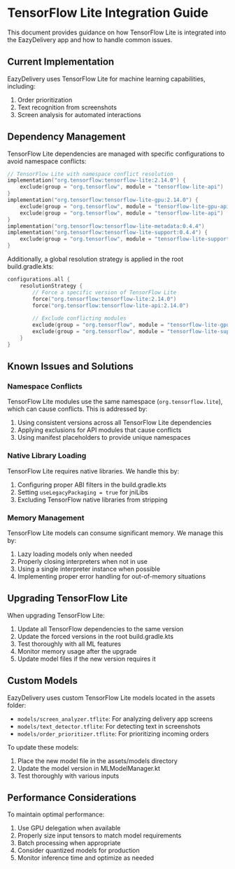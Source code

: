 # TensorFlow Lite Integration Guide

This document provides guidance on how TensorFlow Lite is integrated into the EazyDelivery app and how to handle common issues.

## Current Implementation

EazyDelivery uses TensorFlow Lite for machine learning capabilities, including:

1. Order prioritization
2. Text recognition from screenshots
3. Screen analysis for automated interactions

## Dependency Management

TensorFlow Lite dependencies are managed with specific configurations to avoid namespace conflicts:

```kotlin
// TensorFlow Lite with namespace conflict resolution
implementation("org.tensorflow:tensorflow-lite:2.14.0") {
    exclude(group = "org.tensorflow", module = "tensorflow-lite-api")
}
implementation("org.tensorflow:tensorflow-lite-gpu:2.14.0") {
    exclude(group = "org.tensorflow", module = "tensorflow-lite-gpu-api")
    exclude(group = "org.tensorflow", module = "tensorflow-lite-api")
}
implementation("org.tensorflow:tensorflow-lite-metadata:0.4.4")
implementation("org.tensorflow:tensorflow-lite-support:0.4.4") {
    exclude(group = "org.tensorflow", module = "tensorflow-lite-support-api")
}
```

Additionally, a global resolution strategy is applied in the root build.gradle.kts:

```kotlin
configurations.all {
    resolutionStrategy {
        // Force a specific version of TensorFlow Lite
        force("org.tensorflow:tensorflow-lite:2.14.0")
        force("org.tensorflow:tensorflow-lite-api:2.14.0")
        
        // Exclude conflicting modules
        exclude(group = "org.tensorflow", module = "tensorflow-lite-gpu-api")
        exclude(group = "org.tensorflow", module = "tensorflow-lite-support-api")
    }
}
```

## Known Issues and Solutions

### Namespace Conflicts

TensorFlow Lite modules use the same namespace (`org.tensorflow.lite`), which can cause conflicts. This is addressed by:

1. Using consistent versions across all TensorFlow Lite dependencies
2. Applying exclusions for API modules that cause conflicts
3. Using manifest placeholders to provide unique namespaces

### Native Library Loading

TensorFlow Lite requires native libraries. We handle this by:

1. Configuring proper ABI filters in the build.gradle.kts
2. Setting `useLegacyPackaging = true` for jniLibs
3. Excluding TensorFlow native libraries from stripping

### Memory Management

TensorFlow Lite models can consume significant memory. We manage this by:

1. Lazy loading models only when needed
2. Properly closing interpreters when not in use
3. Using a single interpreter instance when possible
4. Implementing proper error handling for out-of-memory situations

## Upgrading TensorFlow Lite

When upgrading TensorFlow Lite:

1. Update all TensorFlow dependencies to the same version
2. Update the forced versions in the root build.gradle.kts
3. Test thoroughly with all ML features
4. Monitor memory usage after the upgrade
5. Update model files if the new version requires it

## Custom Models

EazyDelivery uses custom TensorFlow Lite models located in the assets folder:

- `models/screen_analyzer.tflite`: For analyzing delivery app screens
- `models/text_detector.tflite`: For detecting text in screenshots
- `models/order_prioritizer.tflite`: For prioritizing incoming orders

To update these models:

1. Place the new model file in the assets/models directory
2. Update the model version in MLModelManager.kt
3. Test thoroughly with various inputs

## Performance Considerations

To maintain optimal performance:

1. Use GPU delegation when available
2. Properly size input tensors to match model requirements
3. Batch processing when appropriate
4. Consider quantized models for production
5. Monitor inference time and optimize as needed
